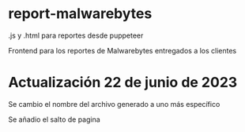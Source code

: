 # report-malwarebytes
.js y .html para reportes desde puppeteer

Frontend para los reportes de Malwarebytes entregados a los clientes

# Actualización 22 de junio de 2023

Se cambio el nombre del archivo generado a uno más específico

Se añadio el salto de pagina